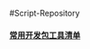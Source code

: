 #Script-Repository

#### [常用开发包工具清单](https://blog.csdn.net/YangCheney/article/details/124060321?spm=1001.2014.3001.5501)





